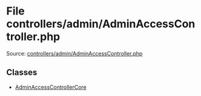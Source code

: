 File controllers/admin/AdminAccessController.php
=========

Source: [controllers/admin/AdminAccessController.php](https://github.com/PrestaShop/PrestaShop/blob/1.6.1.2/controllers/admin/AdminAccessController.php)


Classes
-------

* [AdminAccessControllerCore](class.AdminAccessControllerCore.md)


